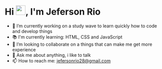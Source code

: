 <h1 align="left">Hi <img src="https://raw.githubusercontent.com/kaueMarques/kaueMarques/master/hi.gif" height="30px">, I'm Jeferson Rio</h1>

- 🔭 I’m currently working on a study wave to learn quickly how to code and develop things
- 📚 I'm currently learning: HTML, CSS and JavaScript
- 👯 I’m looking to collaborate on a things that can make me get more experience
- 💬 Ask me about anything, i like to talk
- 📫 How to reach me: jefersonrio28@gmail.com
